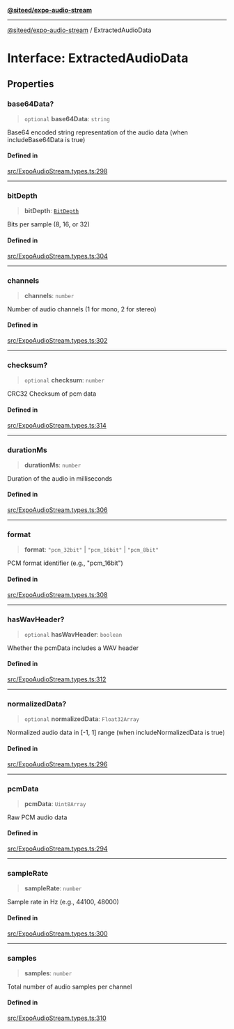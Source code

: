 [**@siteed/expo-audio-stream**](../README.md)

***

[@siteed/expo-audio-stream](../README.md) / ExtractedAudioData

# Interface: ExtractedAudioData

## Properties

### base64Data?

> `optional` **base64Data**: `string`

Base64 encoded string representation of the audio data (when includeBase64Data is true)

#### Defined in

[src/ExpoAudioStream.types.ts:298](https://github.com/deeeed/expo-audio-stream/blob/356d3f40ffb66806eeecb86d12bcbe5d60b7eea6/packages/expo-audio-stream/src/ExpoAudioStream.types.ts#L298)

***

### bitDepth

> **bitDepth**: [`BitDepth`](../type-aliases/BitDepth.md)

Bits per sample (8, 16, or 32)

#### Defined in

[src/ExpoAudioStream.types.ts:304](https://github.com/deeeed/expo-audio-stream/blob/356d3f40ffb66806eeecb86d12bcbe5d60b7eea6/packages/expo-audio-stream/src/ExpoAudioStream.types.ts#L304)

***

### channels

> **channels**: `number`

Number of audio channels (1 for mono, 2 for stereo)

#### Defined in

[src/ExpoAudioStream.types.ts:302](https://github.com/deeeed/expo-audio-stream/blob/356d3f40ffb66806eeecb86d12bcbe5d60b7eea6/packages/expo-audio-stream/src/ExpoAudioStream.types.ts#L302)

***

### checksum?

> `optional` **checksum**: `number`

CRC32 Checksum of pcm data

#### Defined in

[src/ExpoAudioStream.types.ts:314](https://github.com/deeeed/expo-audio-stream/blob/356d3f40ffb66806eeecb86d12bcbe5d60b7eea6/packages/expo-audio-stream/src/ExpoAudioStream.types.ts#L314)

***

### durationMs

> **durationMs**: `number`

Duration of the audio in milliseconds

#### Defined in

[src/ExpoAudioStream.types.ts:306](https://github.com/deeeed/expo-audio-stream/blob/356d3f40ffb66806eeecb86d12bcbe5d60b7eea6/packages/expo-audio-stream/src/ExpoAudioStream.types.ts#L306)

***

### format

> **format**: `"pcm_32bit"` \| `"pcm_16bit"` \| `"pcm_8bit"`

PCM format identifier (e.g., "pcm_16bit")

#### Defined in

[src/ExpoAudioStream.types.ts:308](https://github.com/deeeed/expo-audio-stream/blob/356d3f40ffb66806eeecb86d12bcbe5d60b7eea6/packages/expo-audio-stream/src/ExpoAudioStream.types.ts#L308)

***

### hasWavHeader?

> `optional` **hasWavHeader**: `boolean`

Whether the pcmData includes a WAV header

#### Defined in

[src/ExpoAudioStream.types.ts:312](https://github.com/deeeed/expo-audio-stream/blob/356d3f40ffb66806eeecb86d12bcbe5d60b7eea6/packages/expo-audio-stream/src/ExpoAudioStream.types.ts#L312)

***

### normalizedData?

> `optional` **normalizedData**: `Float32Array`

Normalized audio data in [-1, 1] range (when includeNormalizedData is true)

#### Defined in

[src/ExpoAudioStream.types.ts:296](https://github.com/deeeed/expo-audio-stream/blob/356d3f40ffb66806eeecb86d12bcbe5d60b7eea6/packages/expo-audio-stream/src/ExpoAudioStream.types.ts#L296)

***

### pcmData

> **pcmData**: `Uint8Array`

Raw PCM audio data

#### Defined in

[src/ExpoAudioStream.types.ts:294](https://github.com/deeeed/expo-audio-stream/blob/356d3f40ffb66806eeecb86d12bcbe5d60b7eea6/packages/expo-audio-stream/src/ExpoAudioStream.types.ts#L294)

***

### sampleRate

> **sampleRate**: `number`

Sample rate in Hz (e.g., 44100, 48000)

#### Defined in

[src/ExpoAudioStream.types.ts:300](https://github.com/deeeed/expo-audio-stream/blob/356d3f40ffb66806eeecb86d12bcbe5d60b7eea6/packages/expo-audio-stream/src/ExpoAudioStream.types.ts#L300)

***

### samples

> **samples**: `number`

Total number of audio samples per channel

#### Defined in

[src/ExpoAudioStream.types.ts:310](https://github.com/deeeed/expo-audio-stream/blob/356d3f40ffb66806eeecb86d12bcbe5d60b7eea6/packages/expo-audio-stream/src/ExpoAudioStream.types.ts#L310)
